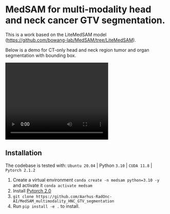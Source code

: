 # MedSAM for multi-modality head and neck cancer GTV segmentation.

This is a work based on the LiteMedSAM model (https://github.com/bowang-lab/MedSAM/tree/LiteMedSAM). 

Below is a demo for CT-only head and neck region tumor and organ segmentation with bounding box. 

<video width="320" height="240" controls>
  <source src="CT_demo2.mp4" type="video/mp4">
</video>

## Installation

The codebase is tested with: `Ubuntu 20.04` | Python `3.10` | `CUDA 11.8` | `Pytorch 2.1.2`
1. Create a virtual environment `conda create -n medsam python=3.10 -y` and activate it `conda activate medsam`
2. Install [Pytorch 2.0](https://pytorch.org/get-started/locally/)
3. `git clone https://github.com/Aarhus-RadOnc-AI/MedSAM_multimodality_HNC_GTV_segmentation`
4. Run `pip install -e .` to install.

